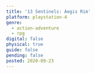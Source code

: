 ```yaml
---
title: '13 Sentinels: Aegis Rim'
platform: playstation-4
genre:
  - action-adventure
  - rpg
digital: false
physical: true
guide: false
pending: false
posted: 2020-09-23
---
```

